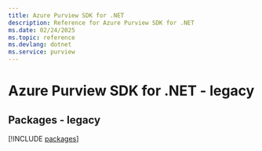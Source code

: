 ```yaml
---
title: Azure Purview SDK for .NET
description: Reference for Azure Purview SDK for .NET
ms.date: 02/24/2025
ms.topic: reference
ms.devlang: dotnet
ms.service: purview
---
```

# Azure Purview SDK for .NET - legacy
## Packages - legacy
[!INCLUDE [packages](purview-index.md)]